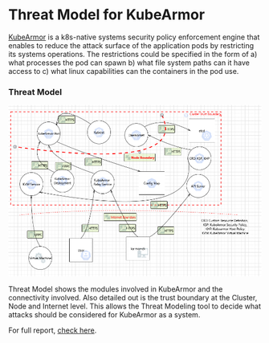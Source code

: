 # Threat Model for KubeArmor

[KubeArmor](https://github.com/kubearmor/kubearmor) is a k8s-native systems
security policy enforcement engine that enables to reduce the attack surface of
the application pods by restricting its systems operations. The restrictions
could be specified in the form of a) what processes the pod can spawn b) what
file system paths can it have access to c) what linux capabilities can the
containers in the pod use.

### Threat Model

<center><img src=./ka-threat-model.png></center>

Threat Model shows the modules involved in KubeArmor and the connectivity
involved. Also detailed out is the trust boundary at the Cluster, Node and
Internet level. This allows the Threat Modeling tool to decide what attacks
should be considered for KubeArmor as a system.

For full report, [check here](https://refined-github-html-preview.kidonng.workers.dev/accuknox/k8sthreatmodeling/raw/main/models/kubearmor/KubeArmor%20Threat%20Model.htm).
